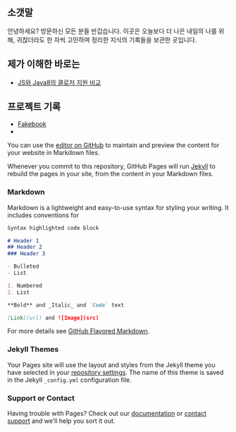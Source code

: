 ## 소갯말
안녕하세요? 방문하신 모든 분들 반갑습니다. 이곳은 오늘보다 더 나은 내일의 나를 위해, 귀찮더라도 한 자씩 고민하며 정리한 지식의 기록들을 보관한 곳입니다.

## 제가 이해한 바로는
- [JS와 Java8의 클로저 지원 비교](./asiunderstand/JS와_Java8의_클로저_지원_비교.html)

## 프로젝트 기록
- [Fakebook](https://jinkyuhan.github.io/projects/Fakebook)
- 



You can use the [editor on GitHub](https://github.com/jinkyuhan/blog/edit/gh-pages/index.md) to maintain and preview the content for your website in Markdown files.

Whenever you commit to this repository, GitHub Pages will run [Jekyll](https://jekyllrb.com/) to rebuild the pages in your site, from the content in your Markdown files.

### Markdown

Markdown is a lightweight and easy-to-use syntax for styling your writing. It includes conventions for

```markdown
Syntax highlighted code block

# Header 1
## Header 2
### Header 3

- Bulleted
- List

1. Numbered
2. List

**Bold** and _Italic_ and `Code` text

[Link](url) and ![Image](src)
```

For more details see [GitHub Flavored Markdown](https://guides.github.com/features/mastering-markdown/).

### Jekyll Themes

Your Pages site will use the layout and styles from the Jekyll theme you have selected in your [repository settings](https://github.com/jinkyuhan/blog/settings/pages). The name of this theme is saved in the Jekyll `_config.yml` configuration file.

### Support or Contact

Having trouble with Pages? Check out our [documentation](https://docs.github.com/categories/github-pages-basics/) or [contact support](https://support.github.com/contact) and we’ll help you sort it out.
